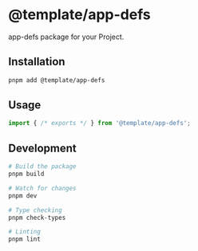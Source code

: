 # @template/app-defs

app-defs package for your Project.

## Installation

```bash
pnpm add @template/app-defs
```

## Usage

```typescript
import { /* exports */ } from '@template/app-defs';
```

## Development

```bash
# Build the package
pnpm build

# Watch for changes
pnpm dev

# Type checking
pnpm check-types

# Linting
pnpm lint
```